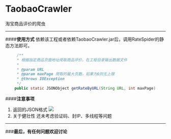 TaobaoCrawler
=============

淘宝商品评价的爬虫

----------
####**使用方式**
依赖该工程或者依赖TaobaoCrawler.jar后，调用RateSpider的静态方法即可。
```Java
     /**
     * 根据指定商品页面地址爬取商品评价，在工程目录输出数据文件
     *
     * @param URL
     * @param maxPage 爬取的最大页数，如果为0则无上限
     * @throws IOException
     */
    public static JSONObject getRateByURL(String URL, int maxPage)
```

####**注意事项**
1. 返回的JSON格式
![](https://d1zjcuqflbd5k.cloudfront.net/files/acc_294905/hJRm?response-content-disposition=inline;%20filename=QQ20140922103924.png&Expires=1411353807&Signature=WZ0iFOmJSrK4Iew3f30JPF0QszBhiIW6tyHn9uqae2K4SmK2rhz4VZSA~Vta3Cmq5pN5kVCVdQA7INgG7xYOOdlCm2wuTW7fQzJOzN55uXm2rEmACgRhLOsN8TzuddValmXi~GpyxmnqQ6w7naWm9-qWf-F05a~sMYVRP2Te5Q8_&Key-Pair-Id=APKAJTEIOJM3LSMN33SA)
2. 关于健壮性
还未考虑验证码、封IP、多线程等问题

--------
###**最后，有任何问题欢迎讨论**
